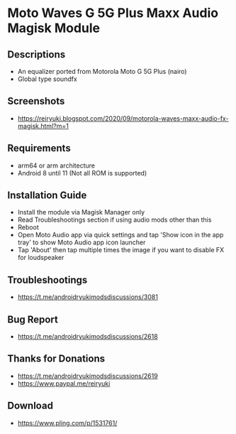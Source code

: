 # Moto Waves G 5G Plus Maxx Audio Magisk Module

## Descriptions
- An equalizer ported from Motorola Moto G 5G Plus (nairo)
- Global type soundfx

## Screenshots
- https://reiryuki.blogspot.com/2020/09/motorola-waves-maxx-audio-fx-magisk.html?m=1

## Requirements
- arm64 or arm architecture
- Android 8 until 11
  (Not all ROM is supported)

## Installation Guide
- Install the module via Magisk Manager only
- Read Troubleshootings section if using audio mods other than this
- Reboot
- Open Moto Audio app via quick settings and tap 'Show icon in the app tray' to show Moto Audio app icon launcher
- Tap 'About' then tap multiple times the image if you want to disable FX for loudspeaker

## Troubleshootings
- https://t.me/androidryukimodsdiscussions/3081

## Bug Report
- https://t.me/androidryukimodsdiscussions/2618

## Thanks for Donations
- https://t.me/androidryukimodsdiscussions/2619
- https://www.paypal.me/reiryuki

## Download
- https://www.pling.com/p/1531761/

